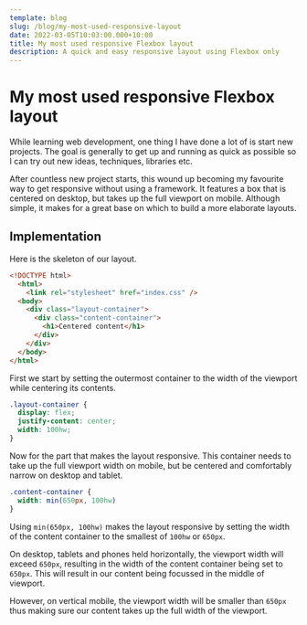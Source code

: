 ```yaml
---
template: blog
slug: /blog/my-most-used-responsive-layout
date: 2022-03-05T10:03:00.000+10:00
title: My most used responsive Flexbox layout
description: A quick and easy responsive layout using Flexbox only
---
```


# My most used responsive Flexbox layout
 
While learning web development, one thing I have done a lot of is
start new projects. The goal is generally to get up and running 
as quick as possible so I can try out new ideas, techniques, libraries
etc.
  
After countless new project starts, this wound up becoming my favourite
way to get responsive without using a framework. It features a box 
that is centered on desktop, but takes up the full viewport
on mobile. Although simple, it makes for a great base on which to build
a more elaborate layouts.

## Implementation

Here is the skeleton of our layout.

```html
<!DOCTYPE html>
  <html>
    <link rel="stylesheet" href="index.css" />
  <body>
    <div class="layout-container">
      <div class="content-container">
        <h1>Centered content</h1>
      </div>
    </div>
  </body>
</html>
```
First we start by setting the outermost container to the width of the 
viewport while centering its contents.

```css
.layout-container { 
  display: flex;
  justify-content: center;
  width: 100hw;
}
```

Now for the part that makes the layout responsive. This container needs to 
take up the full viewport width on mobile, but be centered and comfortably
narrow on desktop and tablet.

```css
.content-container {
  width: min(650px, 100hw)
}  
```

Using `min(650px, 100hw)` makes the layout responsive by 
setting the width of the content container to the smallest of `100hw` or `650px`.  
  
On desktop, tablets and phones held horizontally, the viewport width will
exceed `650px`, resulting in the width of the content container being set to
`650px`. This will result in our content being focussed in the middle of
viewport.

However, on vertical mobile, the viewport width will be smaller than `650px`
thus making sure our content takes up the full width of the viewport.



